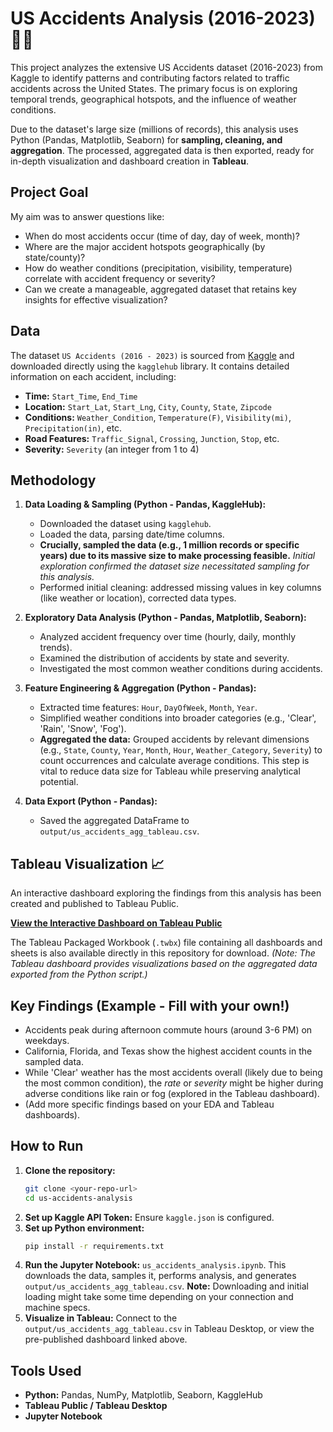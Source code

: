 # US Accidents Analysis (2016-2023) 🚗💥

This project analyzes the extensive US Accidents dataset (2016-2023) from Kaggle to identify patterns and contributing factors related to traffic accidents across the United States. The primary focus is on exploring temporal trends, geographical hotspots, and the influence of weather conditions.

Due to the dataset's large size (millions of records), this analysis uses Python (Pandas, Matplotlib, Seaborn) for **sampling, cleaning, and aggregation**. The processed, aggregated data is then exported, ready for in-depth visualization and dashboard creation in **Tableau**.

## Project Goal

My aim was to answer questions like:
* When do most accidents occur (time of day, day of week, month)?
* Where are the major accident hotspots geographically (by state/county)?
* How do weather conditions (precipitation, visibility, temperature) correlate with accident frequency or severity?
* Can we create a manageable, aggregated dataset that retains key insights for effective visualization?

## Data

The dataset `US Accidents (2016 - 2023)` is sourced from [Kaggle](https://www.kaggle.com/datasets/sobhanmoosavi/us-accidents) and downloaded directly using the `kagglehub` library. It contains detailed information on each accident, including:
* **Time:** `Start_Time`, `End_Time`
* **Location:** `Start_Lat`, `Start_Lng`, `City`, `County`, `State`, `Zipcode`
* **Conditions:** `Weather_Condition`, `Temperature(F)`, `Visibility(mi)`, `Precipitation(in)`, etc.
* **Road Features:** `Traffic_Signal`, `Crossing`, `Junction`, `Stop`, etc.
* **Severity:** `Severity` (an integer from 1 to 4)

## Methodology

1.  **Data Loading & Sampling (Python - Pandas, KaggleHub):**
    * Downloaded the dataset using `kagglehub`.
    * Loaded the data, parsing date/time columns.
    * **Crucially, sampled the data (e.g., 1 million records or specific years) due to its massive size to make processing feasible.** *Initial exploration confirmed the dataset size necessitated sampling for this analysis.*
    * Performed initial cleaning: addressed missing values in key columns (like weather or location), corrected data types.

2.  **Exploratory Data Analysis (Python - Pandas, Matplotlib, Seaborn):**
    * Analyzed accident frequency over time (hourly, daily, monthly trends).
    * Examined the distribution of accidents by state and severity.
    * Investigated the most common weather conditions during accidents.

3.  **Feature Engineering & Aggregation (Python - Pandas):**
    * Extracted time features: `Hour`, `DayOfWeek`, `Month`, `Year`.
    * Simplified weather conditions into broader categories (e.g., 'Clear', 'Rain', 'Snow', 'Fog').
    * **Aggregated the data:** Grouped accidents by relevant dimensions (e.g., `State`, `County`, `Year`, `Month`, `Hour`, `Weather_Category`, `Severity`) to count occurrences and calculate average conditions. This step is vital to reduce data size for Tableau while preserving analytical potential.

4.  **Data Export (Python - Pandas):**
    * Saved the aggregated DataFrame to `output/us_accidents_agg_tableau.csv`.

## Tableau Visualization 📈

An interactive dashboard exploring the findings from this analysis has been created and published to Tableau Public.

**[View the Interactive Dashboard on Tableau Public](https://public.tableau.com/views/US-Accidents-Analysis/USAccidentsOverview?:language=en-US&:sid=&:redirect=auth&publish=yes&showOnboarding=true&:display_count=n&:origin=viz_share_link)**

The Tableau Packaged Workbook (`.twbx`) file containing all dashboards and sheets is also available directly in this repository for download.
*(Note: The Tableau dashboard provides visualizations based on the aggregated data exported from the Python script.)*

## Key Findings (Example - Fill with your own!)

* Accidents peak during afternoon commute hours (around 3-6 PM) on weekdays.
* California, Florida, and Texas show the highest accident counts in the sampled data.
* While 'Clear' weather has the most accidents overall (likely due to being the most common condition), the *rate* or *severity* might be higher during adverse conditions like rain or fog (explored in the Tableau dashboard).
* (Add more specific findings based on your EDA and Tableau dashboards).

## How to Run

1.  **Clone the repository:**
    ```bash
    git clone <your-repo-url>
    cd us-accidents-analysis
    ```
2.  **Set up Kaggle API Token:** Ensure `kaggle.json` is configured.
3.  **Set up Python environment:**
    ```bash
    pip install -r requirements.txt
    ```
4.  **Run the Jupyter Notebook:** `us_accidents_analysis.ipynb`. This downloads the data, samples it, performs analysis, and generates `output/us_accidents_agg_tableau.csv`. **Note:** Downloading and initial loading might take some time depending on your connection and machine specs.
5.  **Visualize in Tableau:** Connect to the `output/us_accidents_agg_tableau.csv` in Tableau Desktop, or view the pre-published dashboard linked above.

## Tools Used

* **Python:** Pandas, NumPy, Matplotlib, Seaborn, KaggleHub
* **Tableau Public / Tableau Desktop**
* **Jupyter Notebook**
